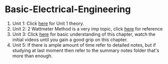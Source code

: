 #  **Basic-Electrical-Engineering**
1. Unit 1:
   Click [here](https://www.youtube.com/playlist?list=PLPIwNooIb9vjC5Hz7xIUXJw54LkB2MG2i) for Unit 1 theory.
2. Unit 2:
   2 Wattmeter Method is a very imp topic, click [here](https://youtu.be/0BMU1qLzFhg?si=Tnw_zAw8GYUdtuP-) for reference
3. Unit 3:
   Click [here](https://www.youtube.com/playlist?list=PLoZc0Q6MPz9Me09xv2d5dBZLfYftxl-DX) for basic understanding of this chapter, watch the initial videos until you gain a good grip on this chapter.
4. Unit 5:
   If there is ample amount of time refer to detailed notes, but if studying at last moment then refer to the summary notes folder that's more than enough.

